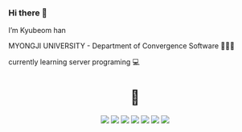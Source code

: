 ### Hi there 👋

I’m Kyubeom han 

MYONGJI UNIVERSITY - Department of Convergence Software 👨🏼‍🎓

currently learning server programing 💻

<div align="center"><h1>👊</h1></div>
<div align="center"> 
  <!-- 자바  --><img src="https://img.shields.io/badge/JAVA-007396?style=flat-square&logo=JAVA&logoColor=white"/> 
  <!--  HTML --><img src="https://img.shields.io/badge/HTML-E34F26?style=flat-square&logo=HTML5&logoColor=white"/> 
  <!--  CSS --><img src="https://img.shields.io/badge/CSS-1572B6?style=flat-square&logo=CSS3&logoColor=white"/> 
  <!--  JS --><img src="https://img.shields.io/badge/JS-F7DF1E?style=flat-square&logo=javascript&logoColor=white"/>  
  <!--  Python --><img src="https://img.shields.io/badge/Python-3776AB?style=flat-square&logo=mysql&logoColor=white"/> 
  <!--  DB --><img src="https://img.shields.io/badge/Mysql-4479A1?style=flat-square&logo=mysql&logoColor=white"/>
  <!--  Oracle --><img src="https://img.shields.io/badge/Oracle-F80000?style=flat-square&logo=mysql&logoColor=white"/></div>


<!--
**HanQ0925/HanQ0925** is a ✨ _special_ ✨ repository because its `README.md` (this file) appears on your GitHub profile.

Here are some ideas to get you started:

- 🔭 I’m currently working on ...
- 🌱 I’m currently learning ...
- 👯 I’m looking to collaborate on ...
- 🤔 I’m looking for help with ...
- 💬 Ask me about ...
- 📫 How to reach me: ...
- 😄 Pronouns: ...
- ⚡ Fun fact: ...
-->
